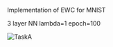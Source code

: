 Implementation of EWC for MNIST

3 layer NN
lambda=1 epoch=100

![TaskA](https://github.com/okdshin/EWC/blob/master/example_result/train_task_a.png?raw=true "TaskA")
